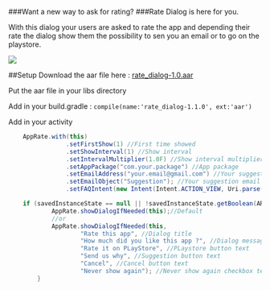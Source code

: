 ###Want a new way to ask for rating?
###Rate Dialog is here for you.

With this dialog your users are asked to rate the app and depending their rate the dialog show them the possibility to sen you an email or to go on the playstore.

![](https://s31.postimg.org/8d3vqcepn/ezgif_458605017.gif)

##Setup
Download the aar file here : [rate_dialog-1.0.aar](https://github.com/SylvainLagache/rate-dialog/blob/master/RateDialog/export/rate_dialog-1.1.0.aar)

Put the aar file in your libs directory

Add in your build.gradle : `compile(name:'rate_dialog-1.1.0', ext:'aar')`

Add in your activity
```java
    AppRate.with(this)
                .setFirstShow(1) //First time showed
                .setShowInterval(1) //Show interval
                .setIntervalMultiplier(1.0F) //Show interval multiplier
                .setAppPackage("com.your.package") //App package
                .setEmailAddress("your.email@gmail.com") //Your suggestion email address
                .setEmailObject("Suggestion"); //Your suggestion email object
                .setFAQIntent(new Intent(Intent.ACTION_VIEW, Uri.parse("market://details?id=" + "com.lagache.sylvain.xhomebar"))); //Your FAQ intent

    if (savedInstanceState == null || !savedInstanceState.getBoolean(ARG_ALREADY_STARTED)) {
            AppRate.showDialogIfNeeded(this);//Default
            //or
            AppRate.showDialogIfNeeded(this,
                    "Rate this app", //Dialog title
                    "How much did you like this app ?", //Dialog message
                    "Rate it on PLayStore", //PLaystore button text
                    "Send us why", //Suggestion button text
                    "Cancel", //Cancel button text
                    "Never show again"); //Never show again checkbox text
        }
```
